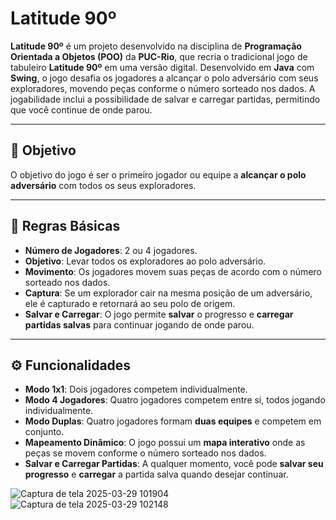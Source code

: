 # Latitude 90º

**Latitude 90º** é um projeto desenvolvido na disciplina de **Programação Orientada a Objetos (POO)** da **PUC-Rio**, que recria o tradicional jogo de tabuleiro **Latitude 90º** em uma versão digital. Desenvolvido em **Java** com **Swing**, o jogo desafia os jogadores a alcançar o polo adversário com seus exploradores, movendo peças conforme o número sorteado nos dados. A jogabilidade inclui a possibilidade de salvar e carregar partidas, permitindo que você continue de onde parou.

---

## 🎯 Objetivo

O objetivo do jogo é ser o primeiro jogador ou equipe a **alcançar o polo adversário** com todos os seus exploradores.

---

## 🧩 Regras Básicas

- **Número de Jogadores**: 2 ou 4 jogadores.
- **Objetivo**: Levar todos os exploradores ao polo adversário.
- **Movimento**: Os jogadores movem suas peças de acordo com o número sorteado nos dados.
- **Captura**: Se um explorador cair na mesma posição de um adversário, ele é capturado e retornará ao seu polo de origem.
- **Salvar e Carregar**: O jogo permite **salvar** o progresso e **carregar partidas salvas** para continuar jogando de onde parou.

---

## ⚙️ Funcionalidades

- **Modo 1x1**: Dois jogadores competem individualmente.
- **Modo 4 Jogadores**: Quatro jogadores competem entre si, todos jogando individualmente.
- **Modo Duplas**: Quatro jogadores formam **duas equipes** e competem em conjunto.
- **Mapeamento Dinâmico**: O jogo possui um **mapa interativo** onde as peças se movem conforme o número sorteado nos dados.
- **Salvar e Carregar Partidas**: A qualquer momento, você pode **salvar seu progresso** e **carregar** a partida salva quando desejar continuar.

![Captura de tela 2025-03-29 101904](https://github.com/user-attachments/assets/70800656-d1b5-4dac-aa6f-40d175028b5f)
![Captura de tela 2025-03-29 102148](https://github.com/user-attachments/assets/8e4f5c40-b599-4ce7-9ef7-dd04cb9b998a)
